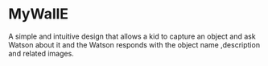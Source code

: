 # MyWallE
A simple and intuitive design that allows a kid to capture an object and ask Watson about it  and the Watson responds with the object name ,description and related images.
